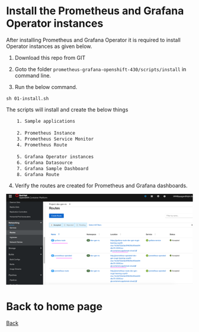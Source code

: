 # Install the Prometheus and Grafana Operator instances

After installing Prometheus and Grafana Operator it is required to install Operator instances as given below.

1. Download this repo from GIT

2. Goto the folder `prometheus-grafana-openshift-430/scripts/install` in command line.

3. Run the below command.

```
sh 01-install.sh
```

The scripts will install and create the below things

```
    1. Sample applications

    2. Prometheus Instance
    3. Prometheus Service Monitor
    4. Prometheus Route

    5. Grafana Operator instances
    6. Grafana Datasource
    7. Grafana Sample Dashboard
    8. Grafana Route
```

4. Verify the routes are created for Prometheus and Grafana dashboards.

<img src="images/04-operator-routes.png" width="656" title="Issue" bordercolor=green>



# Back to home page

[Back](../) 
